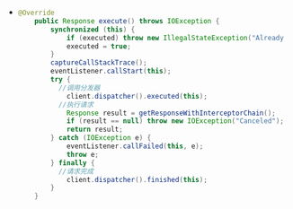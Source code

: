 - ```java
  @Override
      public Response execute() throws IOException {
          synchronized (this) {
              if (executed) throw new IllegalStateException("Already Executed");
              executed = true;
          }
          captureCallStackTrace();
          eventListener.callStart(this);
          try {
  			//调用分发器
              client.dispatcher().executed(this);
  			//执行请求
              Response result = getResponseWithInterceptorChain();
              if (result == null) throw new IOException("Canceled");
              return result;
          } catch (IOException e) {
              eventListener.callFailed(this, e);
              throw e;
          } finally {
  			//请求完成
              client.dispatcher().finished(this);
          }
      }
  ```